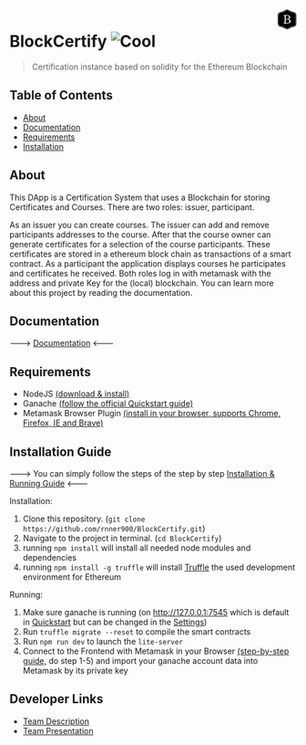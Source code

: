 <img src="BlockCertifyLogo.png" height="35" align="right" />

# BlockCertify ![Cool](https://img.shields.io/badge/%F0%9F%93%9C-certificated-blue)
>Certification instance based on solidity for the Ethereum Blockchain

## Table of Contents

- [About](#about)
- [Documentation](#documentation)
- [Requirements](#requirements)
- [Installation](#installation-guide)

## About
This DApp is a Certification System that uses a Blockchain for storing Certificates and Courses. There are two roles: issuer, participant. 

As an issuer you can create courses. The issuer can add and remove participants addresses to the course. After that the course owner can generate certificates for a selection of the course participants. These certificates are stored in a ethereum block chain as transactions of a smart contract. 
As a participant the application displays courses he participates and certificates he received. 
Both roles log in with metamask with the address and private Key for the (local) blockchain. 
You can learn more about this project by reading the documentation. 

## Documentation
---> [Documentation](Documentation.pdf) <---

## Requirements
* NodeJS [(download & install)](https://nodejs.org/en/)
* Ganache [(follow the official Quickstart guide)](https://www.trufflesuite.com/docs/ganache/quickstart)
* Metamask Browser Plugin [(install in your browser, supports Chrome, Firefox, IE and Brave)](https://metamask.io/download.html)

## Installation Guide
---> You can simply follow the steps of the step by step [Installation & Running Guide](InstallationGuide.pdf) <---

Installation:
1. Clone this repository. (`git clone https://github.com/rnner900/BlockCertify.git`)
2. Navigate to the project in terminal. (`cd BlockCertify`)
3. running `npm install` will install all needed node modules and dependencies
4. running `npm install -g truffle` will install [Truffle](https://www.npmjs.com/package/truffle) the used development environment for Ethereum

Running:
1. Make sure ganache is running (on http://127.0.0.1:7545 which is default in [Quickstart](https://www.trufflesuite.com/docs/ganache/quickstart) but can be changed in the [Settings](https://www.trufflesuite.com/docs/ganache/reference/ganache-settings))
2. Run `truffle migrate --reset` to compile the smart contracts
3. Run `npm run dev` to launch the `lite-server`
4. Connect to the Frontend with Metamask in your Browser [(step-by-step guide,](https://github.com/mkqavi/dhbw-truffle-project#connect-to-frontend-in-browser) do step 1-5) and import your ganache account data into Metamask by its private key


## Developer Links
* [Team Description](https://dhbwstg-my.sharepoint.com/:w:/g/personal/inf18200_lehre_dhbw-stuttgart_de/EQepBS1bCaZKkkIirMOSuSkB5mS8uptXrDt5dB3pTiHiKw?e=5psYY9)
* [Team Presentation](https://dhbwstg-my.sharepoint.com/:p:/g/personal/inf18200_lehre_dhbw-stuttgart_de/EaSqSujzyTlEosuql-bChuoBrbgE39MxWxldudZCXU6MnQ?e=DM1EkB)

